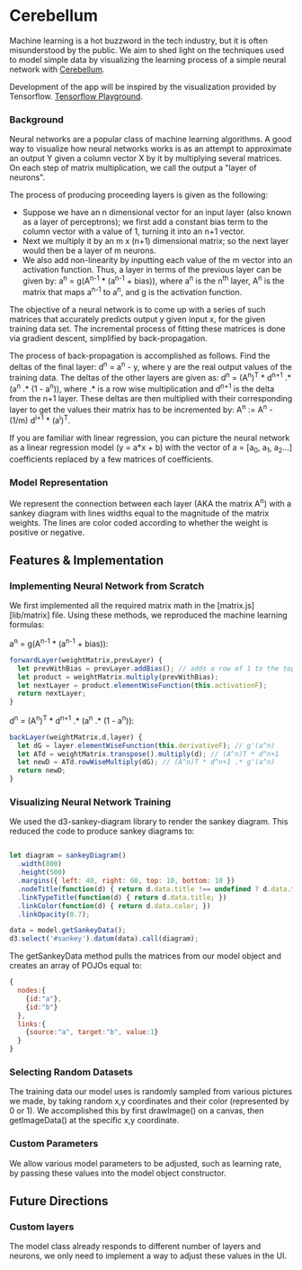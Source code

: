 # Cerebellum

Machine learning is a hot buzzword in the tech industry, but it is often misunderstood by the public. We aim to shed light on the techniques used to model simple data by visualizing the learning process of a simple neural network with
[Cerebellum]().

Development of the app will be inspired by the visualization provided by Tensorflow. <a href="http://playground.tensorflow.org/#activation=tanh&batchSize=10&dataset=circle&regDataset=reg-plane&learningRate=0.03&regularizationRate=0&noise=0&networkShape=4,2&seed=0.04370&showTestData=false&discretize=false&percTrainData=50&x=true&y=true&xTimesY=false&xSquared=false&ySquared=false&cosX=false&sinX=false&cosY=false&sinY=false&collectStats=false&problem=classification&initZero=false&hideText=false">Tensorflow Playground</a>.


### Background

Neural networks are a popular class of machine learning algorithms. A good way to visualize how neural networks works is as an attempt to approximate an output Y given a column vector X by it by multiplying several matrices. On each step of matrix multiplication, we call the output a "layer of neurons".

The process of producing proceeding layers is given as the following:
 - Suppose we have an n dimensional vector for an input layer (also known as a layer of perceptrons); we first add a constant bias term to the column vector with a value of 1, turning it into an n+1 vector.
 - Next we multiply it by an m x (n+1) dimensional matrix; so the next layer would then be a layer of m neurons.
 - We also add non-linearity by inputting each value of the m vector into an activation function.
Thus, a layer in terms of the previous layer can be given by: a<sup>n</sup> = g(A<sup>n-1</sup> * (a<sup>n-1</sup> + bias)), where a<sup>n</sup> is the n<sup>th</sup> layer, A<sup>n</sup> is the matrix that maps a<sup>n-1</sup> to a<sup>n</sup>, and g is the activation function.

The objective of a neural network is to come up with a series of such matrices that accurately predicts output y given input x, for the given training data set. The incremental process of fitting these matrices is done via gradient descent, simplified by back-propagation.

The process of back-propagation is accomplished as follows. Find the deltas of the final layer: d<sup>n</sup> = a<sup>n</sup> - y, where y are the real output values of the training data. The deltas of the other layers are given as: d<sup>n</sup> = (A<sup>n</sup>)<sup>T</sup> * d<sup>n+1</sup> .* (a<sup>n</sup> .* (1 - a<sup>n</sup>)), where .* is a row wise multiplication and d<sup>n+1</sup> is the delta from the n+1 layer. These deltas are then multiplied with their corresponding layer to get the values their matrix has to be incremented by: A<sup>n</sup> := A<sup>n</sup> - (1/m) d<sup>i+1</sup> * (a<sup>i</sup>)<sup>T</sup>.

If you are familiar with linear regression, you can picture the neural network as a linear regression model (y = a*x + b) with the vector of a = [a<sub>0</sub>, a<sub>1</sub>, a<sub>2</sub>...] coefficients replaced by a few matrices of coefficients.

### Model Representation

We represent the connection between each layer (AKA the matrix A<sup>n</sup>) with a sankey diagram with lines widths equal to the magnitude of the matrix weights. The lines are color coded according to whether the weight is positive or negative.

## Features & Implementation

### Implementing Neural Network from Scratch

We first implemented all the required matrix math in the [matrix.js][lib/matrix] file. Using these methods, we reproduced the machine learning formulas:

a<sup>n</sup> = g(A<sup>n-1</sup> * (a<sup>n-1</sup> + bias)):
```js
forwardLayer(weightMatrix,prevLayer) {
  let prevWithBias = prevLayer.addBias(); // adds a row of 1 to the top of vector
  let product = weightMatrix.multiply(prevWithBias);
  let nextLayer = product.elementWiseFunction(this.activationF);
  return nextLayer;
}
```

d<sup>n</sup> = (A<sup>n</sup>)<sup>T</sup> * d<sup>n+1</sup> .* (a<sup>n</sup> .* (1 - a<sup>n</sup>)):
```js
backLayer(weightMatrix,d,layer) {
  let dG = layer.elementWiseFunction(this.derivativeF); // g'(a^n)
  let ATd = weightMatrix.transpose().multiply(d); // (A^n)T * d^n+1
  let newD = ATd.rowWiseMultiply(dG); // (A^n)T * d^n+1 .* g'(a^n)
  return newD;
}
```

### Visualizing Neural Network Training

We used the d3-sankey-diagram library to render the sankey diagram. This reduced the code to produce sankey diagrams to:
``` js

let diagram = sankeyDiagram()
  .width(800)
  .height(500)
  .margins({ left: 40, right: 60, top: 10, bottom: 10 })
  .nodeTitle(function(d) { return d.data.title !== undefined ? d.data.title : d.id; })
  .linkTypeTitle(function(d) { return d.data.title; })
  .linkColor(function(d) { return d.data.color; })
  .linkOpacity(0.7);

data = model.getSankeyData();
d3.select('#sankey').datum(data).call(diagram);

```
The getSankeyData method pulls the matrices from our model object and creates an array of POJOs equal to:

``` js
{
  nodes:{
    {id:"a"},
    {id:"b"}
  },
  links:{
    {source:"a", target:"b", value:1}
  }
}

```

### Selecting Random Datasets

The training data our model uses is randomly sampled from various pictures we made, by taking random x,y coordinates and their color (represented by 0 or 1). We accomplished this by first drawImage() on a canvas, then getImageData() at the specific x,y coordinate.

### Custom Parameters

We allow various model parameters to be adjusted, such as learning rate, by passing these values into the model object constructor.

## Future Directions

### Custom layers

The model class already responds to different number of layers and neurons, we only need to implement a way to adjust these values in the UI.
